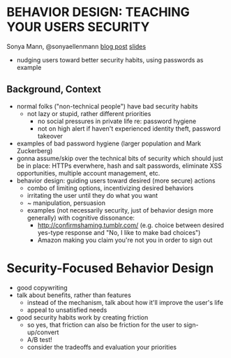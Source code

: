 # BEHAVIOR DESIGN: TEACHING YOUR USERS SECURITY

Sonya Mann, @sonyaellenmann
[blog post](http://sonyaellenmann.com/CodeConfLA2016)
[slides](http://sonyaellenmann.com/wp-content/uploads/2016/06/Behavior-Design.pdf)

- nudging users toward better security habits, using passwords as example

## Background, Context
- normal folks ("non-technical people") have bad security habits
  - not lazy or stupid, rather different priorities
    - no social pressures in private life re: password hygiene
    - not on high alert if haven't experienced identity theft, password takeover
- examples of bad password hygiene (larger population and Mark Zuckerberg)
- gonna assume/skip over the technical bits of security which should just be in place: HTTPs everwhere, hash and salt passwords, eliminate XSS opportunities, multiple account management, etc.
- behavior design: guiding users toward desired (more secure) actions
  - combo of limiting options, incentivizing desired behaviors
  - irritating the user until they do what you want
  - ~ manipulation, persuasion
  - examples (not necessarily security, just of behavior design more generally) with cognitive dissonance:
    - http://confirmshaming.tumblr.com/ (e.g. choice between desired yes-type response and "No, I like to make bad choices")
    - Amazon making you claim you're not you in order to sign out

# Security-Focused Behavior Design
- good copywriting
- talk about benefits, rather than features
  - instead of the mechanism, talk about how it'll improve the user's life
  - appeal to unsatisfied needs
- good security habits work by creating friction
  - so yes, that friction can also be friction for the user to sign-up/convert
  - A/B test!
  - consider the tradeoffs and evaluation your priorities
